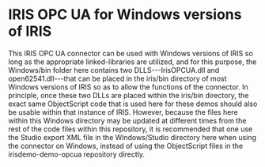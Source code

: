 # IRIS OPC UA for Windows versions of IRIS

This IRIS OPC UA connector can be used with Windows
versions of IRIS so long as the appropriate linked-libraries
are utilized, and for this purpose, the Windows/bin folder here 
contains two DLLS---IrisOPCUA.dll and open62541.dll---that can 
be placed in the iris/bin directory of most Windows versions of 
IRIS so as to allow the functions of the connector. 
In principle, once these two DLLs are placed within the iris/bin 
directory, the exact same ObjectScript code that is used here for 
these demos should also be usable within that instance of IRIS. 
However, because the files here within this Windows directory may 
be updated at different times from the rest of the code files within 
this repository, it is recommended that one use the Studio export XML
file in the Windows/Studio directory here when using the connector
on Windows, instead of using the 
ObjectScript files in the irisdemo-demo-opcua repository directly.
